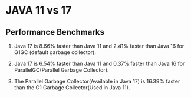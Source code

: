 # JAVA 11 vs 17

## Performance Benchmarks

1. Java 17 is 8.66% faster than Java 11 and 2.41% faster than Java 16 for G1GC (default garbage collector).

2. Java 17 is 6.54% faster than Java 11 and 0.37% faster than Java 16 for ParallelGC(Parallel Garbage Collector).

3. The Parallel Garbage Collector(Available in Java 17) is 16.39% faster than the G1 Garbage Collector(Used in Java 11).
